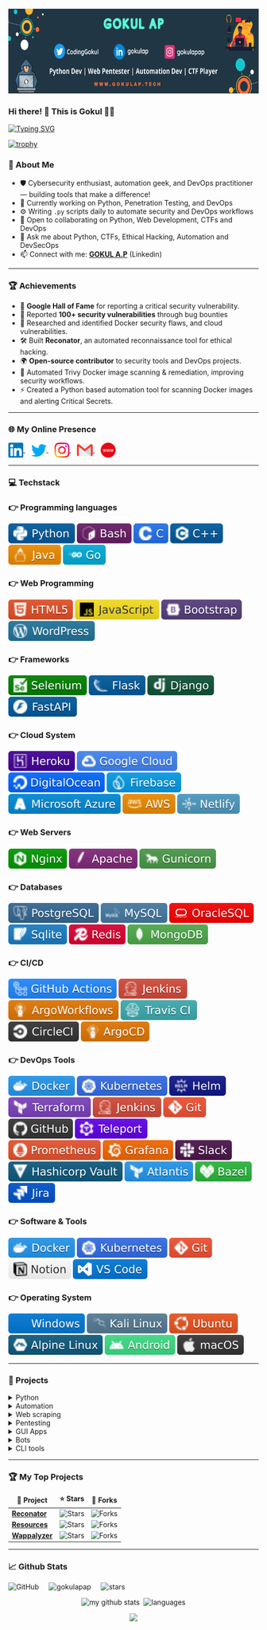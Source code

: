 <!--
**gokulapap/gokulapap** is a ✨ _special_ ✨ repository because its `README.md` (this file) appears on your GitHub profile.
Here are some ideas to get you started:
Default

- 🔭 I’m currently working on ...
- 🌱 I’m currently learning ...
- 👯 I’m looking to collaborate on ...
- 🤔 I’m looking for help with ...
- 💬 Ask me about ...
- 📫 How to reach me: ..
- ⚡ Fun fact: ..
-->

<!--
<img src="./img/gitbanner.svg" height=170px width=670px></img>
-->

<img src="./img/github-banner.svg" height=170px width=670px></img>

### Hi there! 👋 This is Gokul 👨‍💻

[![Typing SVG](https://readme-typing-svg.herokuapp.com/?font=Ubuntu&color=%2336BCF7&vCenter=true&height=35&lines=root%40gokul~%23+whoami;%E2%9C%93+Python+Developer;%E2%9C%93+Web+Pentester;%E2%9C%93+CTF+Player;%E2%9C%93+Automation+Developer;%E2%9C%93+DevOps+Engineer;%E2%9C%93+Bug+Bounty+Hunter;%E2%9C%93+Cloud+Security+Researcher)](https://git.io/typing-svg)

[![trophy](https://github-profile-trophy.vercel.app/?username=gokulapap&theme=onedark&row=1&margin-w=2&margin-h=2)](https://github.com/gokulapap)

### 🚀 About Me

- 🛡️ Cybersecurity enthusiast, automation geek, and DevOps practitioner — building tools that make a difference!
- 🔭 Currently working on Python, Penetration Testing, and DevOps
- ⚙️ Writing `.py` scripts daily to automate security and DevOps workflows
- 🤝 Open to collaborating on Python, Web Development, CTFs and DevOps
- 💬 Ask me about Python, CTFs, Ethical Hacking, Automation and DevSecOps
- 📫 Connect with me: **[GOKUL A.P](https://www.linkedin.com/in/gokulap)** (Linkedin)

<hr>

### 🏆 Achievements
- 🏅 **Google Hall of Fame** for reporting a critical security vulnerability.
- 🐞 Reported **100+ security vulnerabilities** through bug bounties
- 🔎 Researched and identified Docker security flaws, and cloud vulnerabilities.
- 🛠️ Built **Reconator**, an automated reconnaissance tool for ethical hacking.
- 🌍 **Open-source contributor** to security tools and DevOps projects.
- 🔧 Automated Trivy Docker image scanning & remediation, improving security workflows.
- ⚡ Created a Python based automation tool for scanning Docker images and alerting Critical Secrets.

<hr>

### 🌐  My Online Presence

<p align="left">
<a href="https://www.linkedin.com/in/gokulap" target="_blank">
  <img align="center" alt="gokulap | Linkedin" width="30px" src="https://github.com/SatYu26/SatYu26/blob/master/Assets/Linkedin.svg" />
</a> &nbsp;&nbsp;
<a href="https://twitter.com/CodingGokul" target="_blank">
  <img align="center" alt="gokulap | Twitter" width="31px" src="https://github.com/SatYu26/SatYu26/blob/master/Assets/Twitter.svg" />
</a> &nbsp;&nbsp;
<a href="https://www.instagram.com/gokulapap" target="_blank">
  <img align="center" alt="gokulap | Instagram" width="30px" src="https://github.com/SatYu26/SatYu26/blob/master/Assets/Instagram.svg" />
</a> &nbsp;&nbsp;
<a href="mailto:apgokul008@gmail.com">
  <img align="center" alt="gokulap | Gmail" width="32px" src="https://github.com/SatYu26/SatYu26/blob/master/Assets/Gmail.svg" />
</a> &nbsp;&nbsp;
<a href="https://gokulapap.github.io">
<img align="center" alt="gokulap | Blog" width="30px" src="https://github.com/SatYu26/SatYu26/blob/master/Assets/www.svg" />
</a> 
<p>

<hr>

### 💻 Techstack
 
### 👉 Programming languages
<p>
<!-- <img src="https://img.shields.io/badge/Python-00599C.svg?logo=python&logoColor=white"/>
<img src="https://img.shields.io/badge/Bash-681c64.svg?logo=gnubash&logoColor=white"/>
<img src="https://img.shields.io/badge/C%20-%232370ED.svg?logo=c&logoColor=white"/>
<img src="https://img.shields.io/badge/C++%20-%2300599C.svg?logo=c%2B%2B&logoColor=white"/>
<img src="https://img.shields.io/badge/Java-%23ED8B00.svg?logo=openjdk&logoColor=white"/>
<img src="https://img.shields.io/badge/Go-%2300ADD8.svg?&logo=go&logoColor=white"/> -->
<img src="assets/python.svg"/>
<img src="assets/bash.svg"/>
<img src="assets/c.svg"/>
<img src="assets/cpp.svg"/>
<img src="assets/java.svg"/>
<img src="assets/go.svg"/>
</p>



### 👉 Web Programming
<p>
<!-- <img src="https://img.shields.io/badge/HTML5%20-%23E34F26.svg?logo=html5&logoColor=white"/>
<img src="https://img.shields.io/badge/JavaScript%20-%23F7DF1E.svg?logo=javascript&logoColor=black"/>
<img src="https://img.shields.io/badge/Bootstrap-%23563D7C.svg?style=flat&logo=bootstrap&logoColor=white"/>
<img src="https://img.shields.io/badge/WordPress-%2321759B.svg?logo=wordpress&logoColor=white"/> -->
<img src="assets/html5.svg"/>
<img src="assets/javascript.svg"/>
<img src="assets/bootstrap.svg"/>
<img src="assets/wordpress.svg"/>  
</p>

### 👉 Frameworks
<p>
<!-- <img src="https://img.shields.io/badge/Selenium-008000.svg?logo=selenium&logoColor=white"/>
<img src="https://img.shields.io/badge/Flask-00599C.svg?logo=flask&logoColor=white"/>
<img src="https://img.shields.io/badge/Django-0f5238.svg?logo=django&logoColor=white"/>
<img src="https://img.shields.io/badge/FastAPI-00599C.svg?logo=fastapi&logoColor=white"/> -->
<img src="assets/selenium.svg"/>
<img src="assets/flask.svg"/>
<img src="assets/django.svg"/>
<img src="assets/fastapi.svg"/>
</p>

### 👉 Cloud System
<p>
<!-- <img src="https://img.shields.io/badge/Heroku-430098?logo=heroku&logoColor=fffe"/>
<img src="https://img.shields.io/badge/Google%20Cloud-%234285F4.svg?logo=google-cloud&logoColor=white"/>
<img src="https://img.shields.io/badge/DigitalOcean-%230167ff.svg?logo=digitalOcean&logoColor=white"/>
<img src="https://img.shields.io/badge/Firebase-039BE5?logo=Firebase&logoColor=white"/>
<img src="https://custom-icon-badges.demolab.com/badge/Microsoft%20Azure-0089D6?logo=msazure&logoColor=white"/>
<img src="https://img.shields.io/badge/AWS-%23ED8B00.svg?logo=amazon-web-services&logoColor=white"/>
<img src="https://img.shields.io/badge/Netlify-4d9abf.svg?logo=netlify&logoColor=white"/>   -->
<img src="assets/heroku.svg"/>
<img src="assets/google-cloud.svg"/>
<img src="assets/digitalocean.svg"/>
<img src="assets/firebase.svg"/>
<img src="assets/microsoft-azure.svg"/>
<img src="assets/aws.svg"/>
<img src="assets/netlify.svg"/>  
</p>

### 👉 Web Servers
<p>
<!-- <img src="https://custom-icon-badges.demolab.com/badge/Nginx-009900?logo=nginx"/>
<img src="https://img.shields.io/badge/Apache-812878.svg?logo=apache&logoColor=white"/>
<img src="https://img.shields.io/badge/Gunicorn-499848.svg?logo=gunicorn&logoColor=white"/> -->
<img src="assets/nginx.svg"/>
<img src="assets/apache.svg"/>
<img src="assets/gunicorn.svg"/>  
</p>

### 👉 Databases
<p>
<!-- <img src="https://img.shields.io/badge/PostgreSQL-336791.svg?logo=postgresql&logoColor=white"/>
<img src="https://img.shields.io/badge/MySQL-4479A1?logo=mysql&logoColor=fff"/>
<img src="https://custom-icon-badges.demolab.com/badge/OracleSQL-F80000?logo=oracle&logoColor=fff"/>
<img src="https://img.shields.io/badge/Sqlite-1a7dc4.svg?logo=sqlite&logoColor=white"/>
<img src="https://img.shields.io/badge/Redis-%23DD0031.svg?logo=redis&logoColor=white"/>
<img src="https://img.shields.io/badge/MongoDB-%234ea94b.svg?logo=mongodb&logoColor=white"/> -->
<img src="assets/postgresql.svg"/>
<img src="assets/mysql.svg"/>
<img src="assets/oracleSQL.svg"/>
<img src="assets/sqlite.svg"/>
<img src="assets/redis.svg"/>
<img src="assets/mongodb.svg"/>
</p>

### 👉 CI/CD
<p>
<!-- <img src="https://img.shields.io/badge/GitHub_Actions-2088FF?logo=github-actions&logoColor=white"/>
<img src="https://img.shields.io/badge/Jenkins-D24939?logo=jenkins&logoColor=white"/>
<img src="https://custom-icon-badges.demolab.com/badge/ArgoWorkflows-E27602.svg?logo=argocd-new&logoColor=white"/>
<img src="https://img.shields.io/badge/Travis%20CI-3EAAAF?logo=travisci&logoColor=fff"/>
<img src="https://img.shields.io/badge/CircleCI-343434?logo=circleci&logoColor=fff"/>
<img src="https://custom-icon-badges.demolab.com/badge/ArgoCD-E27602.svg?logo=argocd-new&logoColor=white"/> -->
<img src="assets/github-actions.svg"/>
<img src="assets/jenkins.svg"/>
<img src="assets/argoworkflows.svg"/>
<img src="assets/travisci.svg"/>
<img src="assets/circleci.svg"/>
<img src="assets/argocd.svg"/>  
</p>

### 👉 DevOps Tools
<p>
<!--   <img src="https://img.shields.io/badge/Docker-2496ED.svg?logo=docker&logoColor=white"/>
  <img src="https://img.shields.io/badge/Kubernetes-326CE5.svg?logo=kubernetes&logoColor=white"/>
  <img src="https://img.shields.io/badge/Helm-0F1689.svg?logo=helm&logoColor=white" alt="Helm"/>  
  <img src="https://img.shields.io/badge/Terraform-7B42BC.svg?logo=terraform&logoColor=white"/>
  <img src="https://img.shields.io/badge/Jenkins-D24939.svg?logo=jenkins&logoColor=white"/>
  <img src="https://img.shields.io/badge/Git-F05032.svg?logo=git&logoColor=white"/>
  <img src="https://img.shields.io/badge/GitHub-343434.svg?logo=github&logoColor=white"/>
  <img src="https://custom-icon-badges.demolab.com/badge/Teleport-6200EA?logo=teleport&logoColor=white"/>
  <br>
  <img src="https://img.shields.io/badge/Prometheus-E6522C.svg?logo=prometheus&logoColor=white"/>
  <img src="https://img.shields.io/badge/Grafana-F46800.svg?logo=grafana&logoColor=white"/>
  <img src="https://img.shields.io/badge/Slack-4A154B.svg?logo=slack&logoColor=white"/>
  <img src="https://custom-icon-badges.demolab.com/badge/Hashicorp%20Vault-0D597F?logo=vault&logoColor=white"/>
  <img src="https://img.shields.io/badge/Atlantis-2496ED.svg?logo=terraform&logoColor=white"/>  
  <img src="https://custom-icon-badges.demolab.com/badge/Bazel-2ab53c?logo=bazel&logoColor=white"/>
  <img src="https://img.shields.io/badge/Jira-0052CC?logo=jira&logoColor=fff"/> -->
  <img src="assets/docker.svg"/>
  <img src="assets/kubernetes.svg"/>
  <img src="assets/helm.svg" alt="Helm"/>  
  <img src="assets/terraform.svg"/>
  <img src="assets/jenkins.svg"/>
  <img src="assets/git.svg"/>
  <img src="assets/github.svg"/>
  <img src="assets/teleport.svg"/>
  <br>
  <img src="assets/prometheus.svg"/>
  <img src="assets/grafana.svg"/>
  <img src="assets/slack.svg"/>
  <img src="assets/hashicorp-vault.svg"/>
  <img src="assets/atlantis.svg"/>  
  <img src="assets/bazel.svg"/>
  <img src="assets/jira.svg"/>
</p>

### 👉 Software & Tools
<p>
  <img src="assets/docker.svg"/>
  <img src="assets/kubernetes.svg"/>
  <img src="assets/git.svg"/>
  <img src="assets/notion.svg"/>
  <img src="assets/vs-code.svg"/>
</p>

### 👉 Operating System
<p>
<!-- <img src="https://custom-icon-badges.demolab.com/badge/Windows-0078D6?logo=windows11&logoColor=white"/>
<img src="https://img.shields.io/badge/Kali%20Linux-557C94?logo=kalilinux&logoColor=fff"/>
<img src="https://img.shields.io/badge/Ubuntu-E95420?logo=ubuntu&logoColor=white"/>
<img src="https://img.shields.io/badge/Alpine%20Linux-0D597F?logo=alpinelinux&logoColor=fff"/>
<img src="https://img.shields.io/badge/macOS-343434?logo=apple&logoColor=F0F0F0"/>  
<img src="https://img.shields.io/badge/Android-3DDC84?logo=android&logoColor=white"/> -->
<img src="assets/windows.svg"/>
<img src="assets/kali-linux.svg"/>
<img src="assets/ubuntu.svg"/>
<img src="assets/alpine-linux.svg"/>
<img src="assets/android.svg"/>
<img src="assets/macos.svg"/>
</p>


<!--
**📩 Latest Tech Blog Posts**
-->

<hr>

### 📘 Projects

<!-- split -->

<details>
<summary>Python</summary>
<ul>

<li><a href="https://github.com/gokulapap/Linux-Visual-Search" target="_blank">Linux Visual Search</a></li>
<li><a href="https://github.com/gokulapap/subdomainer-flask" target="_blank">Subdomainer Flask</a></li>
<li><a href="https://github.com/gokulapap/certificate-generator" target="_blank">Certificate Generator</a></li>

</ul>
</details>

<!-- split -->

<details>
<summary>Automation</summary>
<ul>

<li><a href="https://github.com/gokulapap/Reconator">Reconator</a></li>
<li><a href="https://github.com/gokulapap/online_class_automation">Online class Automation</a></li>

</ul>
</details>

<!-- split -->

<details>
<summary>Web scraping</summary>
<ul>

<li><a href="https://github.com/gokulapap/freedemy" target="_blank">Free Udemy API</a></li>
<li><a href="https://github.com/gokulapap/Autoscraper-n-blogger">Autoscraper-n-blogger</a></li>

</ul>
</details>

<!-- split -->

<details>
<summary>Pentesting</summary>
<ul>

<li><a href="https://github.com/gokulapap/submax" target="_blank">Submax</a></li>
<li><a href="https://github.com/gokulapap/Reconator">Reconator</a></li>
<li><a href="https://github.com/gokulapap/subdomainer-flask" target="_blank">Subdomainer flask</a></li>
<li><a href="https://github.com/gokulapap/dirbrute" target="_blank">Dirbrute</a></li>
<li><a href="https://github.com/gokulapap/bugdork" target="_blank">Bugdork</a></li>

</ul>
</details>

<!-- split -->

<details>
<summary>GUI Apps</summary>
<ul>

<li><a href="https://github.com/gokulapap/eazy-entry" target="_blank">Eazy Entry</a></li>

</ul>
</details>

<!-- split -->

<details>
<summary>Bots</summary>
<ul>

<li><a href="https://github.com/gokulapap/telebots" target="_blank">Telegram bots</a></li>
<li><a href="https://github.com/gokulapap/ai-chat-bot" target="_blank">AI Chat bot</a></li>
<li><a href="https://github.com/gokulapap/whatsasena-plugins" target="_blank">Whatsapp bots</a></li>

</ul>
</details>

<!-- split -->

<details>
<summary>CLI tools</summary>
<ul>

<li><a href="https://github.com/gokulapap/wget-drive" target="_blank">Wget Drive</a></li>
<li><a href="https://github.com/gokulapap/urlencode" target="_blank">Urlencode</a></li>
<li><a href="https://github.com/gokulapap/To-Do" target="_blank">To-Do</a></li>
<li><a href="https://github.com/gokulapap/wappalyzer-cli" target="_blank">Wappalyzer-CLI</a></li>
<li><a href="https://github.com/gokulapap/add-del-proto" target="_blank">Add-del-Proto</a></li>
<li><a href="https://github.com/gokulapap/Unshortener" target="_blank">Unshortener</a></li>
<li><a href="https://github.com/gokulapap/CovidVisualizer" target="_blank">Covid Visualizer</a></li>

</ul>
</details>

<hr>

### 🏆 My Top Projects

<table>
  <thead align="center">
    <tr border: none;>
      <td><b>📘 Project</b></td>
      <td><b>⭐ Stars</b></td>
      <td><b>🤝 Forks</b></td>
    </tr>
  </thead>
  <tbody>
    <tr>
      <td><a href="https://github.com/gokulapap/Reconator"><b>Reconator</b></a></td>
      <td><img alt="Stars" src="https://img.shields.io/github/stars/gokulapap/Reconator?style=flat-square&labelColor=343b41"/></td>
      <td><img alt="Forks" src="https://img.shields.io/github/forks/gokulapap/Reconator?style=flat-square&labelColor=343b41"/></td>
    </tr>
    <tr>
      <td><a href="https://github.com/gokulapap/Pentesting-Resources"><b>Resources</b></a></td>
      <td><img alt="Stars" src="https://img.shields.io/github/stars/gokulapap/Pentesting-Resources?style=flat-square&labelColor=343b41"/></td>
      <td><img alt="Forks" src="https://img.shields.io/github/forks/gokulapap/Pentesting-Resources?style=flat-square&labelColor=343b41"/></td>
    </tr>
    <tr>
      <td><a href="https://github.com/gokulapap/wappalyzer-cli"><b>Wappalyzer</b></a></td>
      <td><img alt="Stars" src="https://img.shields.io/github/stars/gokulapap/wappalyzer-cli?style=flat-square&labelColor=343b41"/></td>
      <td><img alt="Forks" src="https://img.shields.io/github/forks/gokulapap/wappalyzer-cli?style=flat-square&labelColor=343b41"/></td>
    </tr>  
  </tbody>
</table>

<hr> 

### 📈 Github Stats
<!-- status codes -->
<p>
<img alt="GitHub" src="https://img.shields.io/badge/dynamic/json?logo=github&label=Github%20followers&query=%24.data.totalSubs&url=https%3A%2F%2Fapi.spencerwoo.com%2Fsubstats%2F%3Fsource%3Dgithub%26queryKey%3Dgokulapap">
</a>
&nbsp; &nbsp;
<img src="https://komarev.com/ghpvc/?username=gokulapap" alt="gokulapap"/>
&nbsp; &nbsp;
<img src="https://img.shields.io/github/stars/madushadhanushka?label=Stars" alt="stars">
</p>
  
<p align="center">
<img src="https://github-readme-stats.vercel.app/api?username=gokulapap&show_icons=true&theme=tokyonight" alt="my github stats" width="420"/>&nbsp;
<img src="https://github-readme-stats.vercel.app/api/top-langs/?username=gokulapap&layout=compact&theme=tokyonight" alt="languages" height="165">
</p>

<p align=center>
<img src="https://github-readme-streak-stats.herokuapp.com?user=gokulapap&theme=tokyonight&date_format=M%20j%5B%2C%20Y%5D"></img>
</p>
